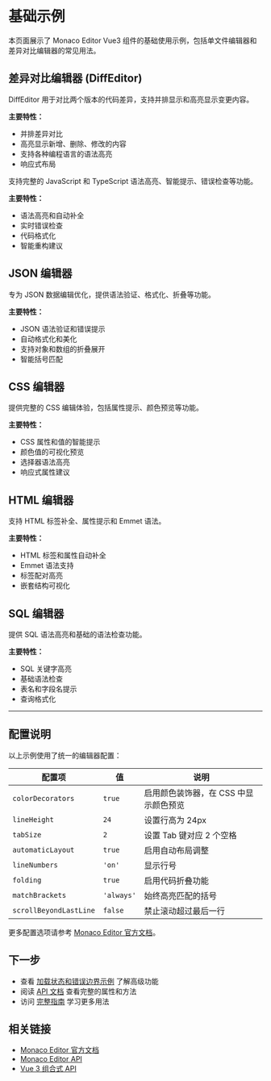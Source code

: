 # 基础示例

本页面展示了 Monaco Editor Vue3 组件的基础使用示例，包括单文件编辑器和差异对比编辑器的常见用法。

## 差异对比编辑器 (DiffEditor)

DiffEditor 用于对比两个版本的代码差异，支持并排显示和高亮显示变更内容。

**主要特性：**
- 并排差异对比
- 高亮显示新增、删除、修改的内容
- 支持各种编程语言的语法高亮
- 响应式布局

<DiffEditor
theme="vs"
:options="options"
language="javascript"
:height="600"
v-model:value="diff"
:original="'world'"
/>


支持完整的 JavaScript 和 TypeScript 语法高亮、智能提示、错误检查等功能。

**主要特性：**
- 语法高亮和自动补全
- 实时错误检查
- 代码格式化
- 智能重构建议

<CodeEditor
theme="vs"
:options="options"
language="javascript"
:height="600"
v-model:value="tsString"
/>

## JSON 编辑器

专为 JSON 数据编辑优化，提供语法验证、格式化、折叠等功能。

**主要特性：**
- JSON 语法验证和错误提示
- 自动格式化和美化
- 支持对象和数组的折叠展开
- 智能括号匹配

<CodeEditor
theme="vs"
:options="options"
language="json"
:height="600"
v-model:value="jsonString"
/>

## CSS 编辑器

提供完整的 CSS 编辑体验，包括属性提示、颜色预览等功能。

**主要特性：**
- CSS 属性和值的智能提示
- 颜色值的可视化预览
- 选择器语法高亮
- 响应式属性建议

<CodeEditor
theme="vs"
:options="options"
language="css"
:height="600"
v-model:value="cssString"
/>

## HTML 编辑器

支持 HTML 标签补全、属性提示和 Emmet 语法。

**主要特性：**
- HTML 标签和属性自动补全
- Emmet 语法支持
- 标签配对高亮
- 嵌套结构可视化

<CodeEditor
theme="vs"
:options="options"
language="html"
:height="600"
v-model:value="htmlString"
/>

## SQL 编辑器

提供 SQL 语法高亮和基础的语法检查功能。

**主要特性：**
- SQL 关键字高亮
- 基础语法检查
- 表名和字段名提示
- 查询格式化

<CodeEditor
theme="vs"
:options="options"
language="sql"
:height="600"
v-model:value="sqlString"
/>

<script setup lang="ts">
import { ref } from 'vue'
import { tsString, jsonString, cssString, htmlString, sqlString } from './constant'

// 响应式数据
const diff = ref('hello')

// 编辑器配置选项
const options = {
  // 启用颜色装饰器
  colorDecorators: true,
  // 设置行高
  lineHeight: 24,
  // 设置 Tab 键的空格数
  tabSize: 2,
  // 启用自动缩进
  automaticLayout: true,
  // 显示行号
  lineNumbers: 'on' as const,
  // 启用代码折叠
  folding: true,
  // 启用括号匹配
  matchBrackets: 'always' as const,
  // 启用滚动条
  scrollBeyondLastLine: false,
}
</script>

---

## 配置说明

以上示例使用了统一的编辑器配置：

| 配置项 | 值 | 说明 |
|--------|-----|------|
| `colorDecorators` | `true` | 启用颜色装饰器，在 CSS 中显示颜色预览 |
| `lineHeight` | `24` | 设置行高为 24px |
| `tabSize` | `2` | 设置 Tab 键对应 2 个空格 |
| `automaticLayout` | `true` | 启用自动布局调整 |
| `lineNumbers` | `'on'` | 显示行号 |
| `folding` | `true` | 启用代码折叠功能 |
| `matchBrackets` | `'always'` | 始终高亮匹配的括号 |
| `scrollBeyondLastLine` | `false` | 禁止滚动超过最后一行 |

更多配置选项请参考 [Monaco Editor 官方文档](https://microsoft.github.io/monaco-editor/docs.html)。

## 下一步

- 查看 [加载状态和错误边界示例](./loading-and-errorboundary) 了解高级功能
- 阅读 [API 文档](/zh/api) 查看完整的属性和方法
- 访问 [完整指南](/zh/guide) 学习更多用法

## 相关链接

- [Monaco Editor 官方文档](https://microsoft.github.io/monaco-editor/)
- [Monaco Editor API](https://microsoft.github.io/monaco-editor/docs.html)
- [Vue 3 组合式 API](https://vuejs.org/guide/extras/composition-api-faq.html)
